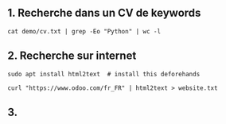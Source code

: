 
## 1. Recherche dans un CV de keywords

```shell
cat demo/cv.txt | grep -Eo "Python" | wc -l
```


## 2. Recherche sur internet

```shell
sudo apt install html2text  # install this deforehands
```

```shell
curl "https://www.odoo.com/fr_FR" | html2text > website.txt
```


## 3. 
